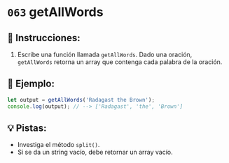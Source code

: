 # `063` getAllWords

## 📝 Instrucciones:

1. Escribe una función llamada `getAllWords`. Dado una oración, `getAllWords` retorna un array que contenga cada palabra de la oración. 

## 📎 Ejemplo:

```Javascript
let output = getAllWords('Radagast the Brown');
console.log(output); // --> ['Radagast', 'the', 'Brown']
```

## 💡 Pistas:

+ Investiga el método `split()`.
+ Si se da un string vacío, debe retornar un array vacío.
